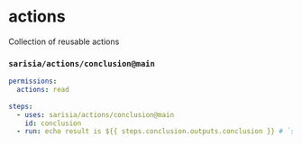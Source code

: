 # actions
Collection of reusable actions

### `sarisia/actions/conclusion@main`

```yaml
permissions:
  actions: read
  
steps:
  - uses: sarisia/actions/conclusion@main
    id: conclusion
  - run: echo result is ${{ steps.conclusion.outputs.conclusion }} # `success` or `failure`
```
